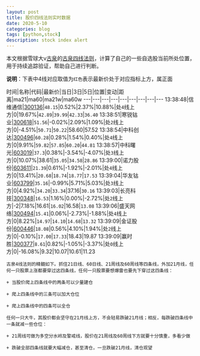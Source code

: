```yaml
---
layout: post
title: 股价四线法则实时数据
date: 2020-5-10
categories: blog
tags: [python,stock]
description: stock index alert
---
```



本文根据雪球大v[古泉](https://xueqiu.com/u/7148646888)的[古泉四线法则](https://xueqiu.com/7148646888/130498192)，计算了自己的一些自选股当前所处位置，用于持续追踪验证，帮助自己进行判断。

**说明**：下表中4线对应取值为`红色`表示最新价处于对应指标上方，属正面

时间|名称|代码|最新价|当日|3日|5日|位置|变动|距离|ma21|ma60|ma21w|ma60w
---|---|---|---|---|---|---|---|---
13:38:48|信维通信|[300136](https://xueqiu.com/S/SZ300136)|`48.15`|0.52%|2.37%|10.88%|处`4`线上方|0|19.67%|`42.89`|`39.99`|`42.33`|`36.40`
13:38:51|寒锐钴业|[300618](https://xueqiu.com/S/SZ300618)|`51.56`|-0.02%|2.09%|1.09%|处`2`线上方|0|-4.51%|`50.71`|`50.22`|58.60|57.52
13:38:54|中科创达|[300496](https://xueqiu.com/S/SZ300496)|`60.28`|0.28%|1.54%|0.40%|处`4`线上方|0|9.91%|`59.82`|`57.85`|`60.20`|`44.81`
13:38:57|中科曙光|[603019](https://xueqiu.com/S/SH603019)|`37.3`|0.38%|-3.54%|-4.07%|处`3`线上方|0|10.07%|38.61|`35.05`|`34.58`|`28.86`
13:39:00|诺力股份|[603611](https://xueqiu.com/S/SH603611)|`21.39`|0.61%|-1.92%|-2.01%|处`4`线上方|0|13.41%|`20.68`|`18.74`|`18.77`|`17.53`
13:39:04|华友钴业|[603799](https://xueqiu.com/S/SH603799)|`35.16`|-0.99%|5.71%|5.03%|处`3`线上方|0|4.92%|`34.20`|`33.34`|37.16|`30.16`
13:39:03|长亮科技|[300348](https://xueqiu.com/S/SZ300348)|`16.53`|1.16%|0.00%|-2.72%|处`2`线上方|-2|7.18%|16.61|`16.02`|16.58|`13.08`
13:39:06|盛天网络|[300494](https://xueqiu.com/S/SZ300494)|`15.41`|0.06%|-2.73%|-1.88%|处`4`线上方|0|8.22%|`14.97`|`14.10`|`14.68`|`13.32`
13:39:09|金证股份|[600446](https://xueqiu.com/S/SH600446)|`18.08`|0.56%|4.10%|1.94%|处`2`线上方|0|-0.10%|`17.00`|`17.33`|18.43|19.87
13:39:09|赢时胜|[300377](https://xueqiu.com/S/SZ300377)|`8.61`|0.82%|-1.05%|-3.37%|处`0`线上方|0|-16.08%|9.32|10.07|10.61|11.23

```
古泉4线法则的精髓如下。抓住21日线、60日线、21周线及60周线等四条线，外加21月线，任何一只股票上涨都要穿过这四条线，任何一只股票要想爆雷也要先下穿过这四条线：

+ 当股价爬上四条线中的两条可以少量建仓

+ 爬上四条线中的三条可以加大仓位

+ 爬上四条线中的四条可以全仓

任何一只大牛，其股价都会坚守在21月线上方，不会轻易跌破21月线；相反，每跌破四条线中一条就减一些仓位：

+ 21周线可做为多空分水岭及警戒线，股价在21周线及60周线下方就要十分慎重，多看少做

+ 跌破全部四条线就要大幅减仓，甚至清仓，一旦跌破21月线，清仓观望
```